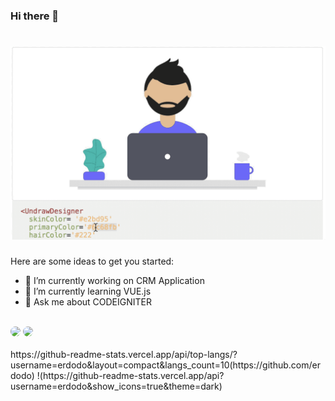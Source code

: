 ### Hi there 👋
# [![erdodo_header](https://raw.githubusercontent.com/erdodo/erdodo/main/react-svg-component-library-1.gif)](https://google.com)
Here are some ideas to get you started:

- 🔭 I’m currently working on CRM Application
- 🌱 I’m currently learning VUE.js
- 💬 Ask me about CODEIGNITER
<br>
<a href='https://twitter.com/erdoydoy'><img height="30" style="border-radius:50%" src="https://github.com/WaylonWalker/WaylonWalker/blob/main/icon/twitter.png?raw=true"></a>
<a href='https://www.linkedin.com/in/erdogan-yesil-7b7263b3/'><img height="30" style="border-radius:50%" src="https://cdn-icons-png.flaticon.com/512/174/174857.png"></a>
<br>
<br>
https://github-readme-stats.vercel.app/api/top-langs/?username=erdodo&layout=compact&langs_count=10(https://github.com/erdodo)
!(https://github-readme-stats.vercel.app/api?username=erdodo&show_icons=true&theme=dark)
